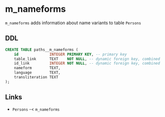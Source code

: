 # m_nameforms

`m_nameforms` adds information about name variants to table `Persons`

## DDL

```sql
CREATE TABLE paths__m_nameforms (
    id              INTEGER PRIMARY KEY, -- primary key
    table_link      TEXT    NOT NULL, -- dynamic foreign key, combined with id_link
    id_link         INTEGER NOT NULL, -- dynamic foreign key, combined with table_link
    nameform        TEXT,
    language        TEXT,
    transliteration TEXT
);
```

## Links
- `Persons` -< `m_nameforms`
